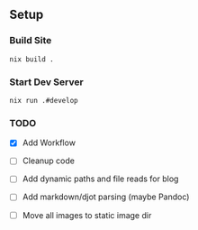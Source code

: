 ## Setup

### Build Site
`nix build .`

### Start Dev Server

`nix run .#develop`

### TODO

- [x] Add Workflow
- [ ] Cleanup code
- [ ] Add dynamic paths and file reads for blog
- [ ] Add markdown/djot parsing (maybe Pandoc)
- [ ] Move all images to static image dir

